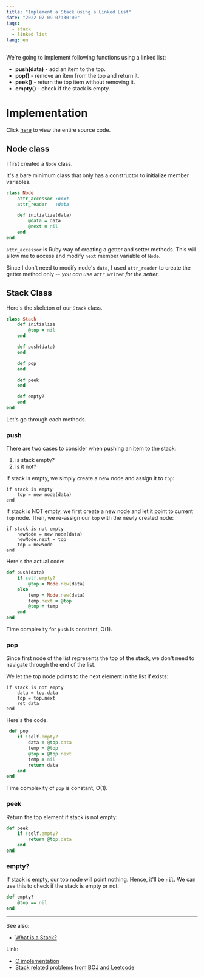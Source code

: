 ```yaml
---
title: "Implement a Stack using a Linked List"
date: "2022-07-09 07:30:00"
tags:
  - stack
  - linked list
lang: en
---
```


We're going to implement following functions using a linked list:
- **push(data)** - add an item to the top.
- **pop()** - remove an item from the top and return it.
- **peek()** - return the top item without removing it.
- **empty()** - check if the stack is empty.

# Implementation
Click [here](https://github.com/bleuinu/DataStructures-and-Algorithms/blob/main/03-stack/stack-linkedlist/ruby/main.rb) to view the entire source code.

## Node class

I first created a `Node` class. 

It's a bare minimum class that only has a constructor to initialize member variables.
```rb
class Node
    attr_accessor :next
    attr_reader   :data

    def initialize(data)
        @data = data
        @next = nil
    end
end
```

`attr_accessor` is Ruby way of creating a getter and setter methods. This will allow me to access and modify `next` member variable of `Node`.

Since I don't need to modify node's `data`, I used `attr_reader` to create the getter method only -- *you can use `attr_writer` for the setter*.

## Stack Class
Here's the skeleton of our `Stack` class.
```rb
class Stack 
    def initialize 
        @top = nil
    end 

    def push(data)
    end 

    def pop
    end 

    def peek
    end 

    def empty?
    end
end
```

Let's go through each methods.

### push

There are two cases to consider when pushing an item to the stack:
1) is stack empty?
2) is it not?

If stack is empty, we simply create a new node and assign it to `top`:
```text
if stack is empty
    top = new node(data)
end
```

If stack is NOT empty, we first create a new node and let it point to current `top` node. Then, we re-assign our `top` with the newly created node:
```text
if stack is not empty
    newNode = new node(data)
    newNode.next = top
    top = newNode
end
```

Here's the actual code:
```rb
def push(data)
    if self.empty?
        @top = Node.new(data)
    else
        temp = Node.new(data)
        temp.next = @top
        @top = temp
    end
end 
```

Time complexity for `push` is constant, O(1).

### pop
Since first node of the list represents the top of the stack, we don't need to navigate through the end of the list.

We let the top node points to the next element in the list if exists:
```text
if stack is not empty
    data = top.data
    top = top.next
    ret data
end
```

Here's the code.

```rb
 def pop 
    if !self.empty?
        data = @top.data
        temp = @top
        @top = @top.next
        temp = nil
        return data
    end
end 
```

Time complexity of `pop` is constant, O(1).

### peek
Return the top element if stack is not empty:
```rb
def peek 
    if !self.empty?
        return @top.data
    end 
end 
```
### empty?
If stack is empty, our top node will point nothing. Hence, it'll be `nil`. We can use this to check if the stack is empty or not.

```rb
def empty?
    @top == nil
end 
```

---

See also:
- [What is a Stack?](./what-is-a-stack)

Link:

- [C implementation](https://github.com/bleuinu/DataStructures-and-Algorithms/tree/main/03-stack/stack-linkedlist)
- [Stack related problems from BOJ and Leetcode](https://github.com/bleuinu/DataStructures-and-Algorithms/tree/main/03-stack)